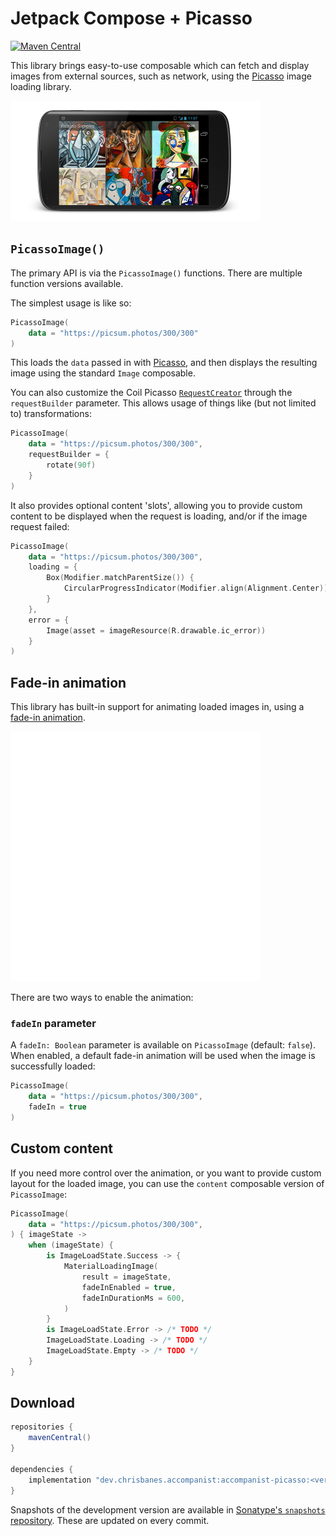 # Jetpack Compose + Picasso

[![Maven Central](https://maven-badges.herokuapp.com/maven-central/dev.chrisbanes.accompanist/accompanist-picasso/badge.svg)](https://search.maven.org/search?q=g:dev.chrisbanes.accompanist)

This library brings easy-to-use composable which can fetch and display images from external sources, such as network, using the [Picasso][picasso] image loading library.

<img src="https://raw.githubusercontent.com/square/picasso/master/website/static/sample.png" width="400" alt="Picasso sample screenshot">

## `PicassoImage()`

The primary API is via the `PicassoImage()` functions. There are multiple function versions available.

The simplest usage is like so:

```kotlin 
PicassoImage(
    data = "https://picsum.photos/300/300"
)
```

This loads the `data` passed in with [Picasso][Picasso], and then displays the resulting image using the standard `Image` composable.

You can also customize the Coil Picasso [`RequestCreator`](https://square.github.io/picasso/2.x/picasso/com/squareup/picasso/RequestCreator.html) through the `requestBuilder` parameter. This allows usage of things like (but not limited to) transformations:

```kotlin
PicassoImage(
    data = "https://picsum.photos/300/300",
    requestBuilder = {
        rotate(90f)
    }
)
```

It also provides optional content 'slots', allowing you to provide custom content to be displayed when the request is loading, and/or if the image request failed:

``` kotlin
PicassoImage(
    data = "https://picsum.photos/300/300",
    loading = {
        Box(Modifier.matchParentSize()) {
            CircularProgressIndicator(Modifier.align(Alignment.Center))
        }
    },
    error = {
        Image(asset = imageResource(R.drawable.ic_error))
    }
)
```

## Fade-in animation

This library has built-in support for animating loaded images in, using a [fade-in animation](https://material.io/archive/guidelines/patterns/loading-images.html).

![](./images/crossfade.gif)

There are two ways to enable the animation:

### `fadeIn` parameter

A `fadeIn: Boolean` parameter is available on `PicassoImage` (default: `false`). When enabled, a default fade-in animation will be used when the image is successfully loaded:

``` kotlin
PicassoImage(
    data = "https://picsum.photos/300/300",
    fadeIn = true
)
```

## Custom content

If you need more control over the animation, or you want to provide custom layout for the loaded image, you can use the `content` composable version of `PicassoImage`:

``` kotlin
PicassoImage(
    data = "https://picsum.photos/300/300",
) { imageState ->
    when (imageState) {
        is ImageLoadState.Success -> {
            MaterialLoadingImage(
                result = imageState,
                fadeInEnabled = true,
                fadeInDurationMs = 600,
            )
        }
        is ImageLoadState.Error -> /* TODO */
        ImageLoadState.Loading -> /* TODO */
        ImageLoadState.Empty -> /* TODO */
    }
}
```

## Download

```groovy
repositories {
    mavenCentral()
}

dependencies {
    implementation "dev.chrisbanes.accompanist:accompanist-picasso:<version>"
}
```

Snapshots of the development version are available in [Sonatype's `snapshots` repository][snap]. These are updated on every commit.

[compose]: https://developer.android.com/jetpack/compose
[snap]: https://oss.sonatype.org/content/repositories/snapshots/dev/chrisbanes/accompanist/accompanist-picasso/
[picasso]: https://square.github.io/picasso/
